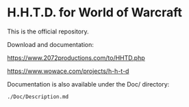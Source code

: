 H.H.T.D. for World of Warcraft
==============================

This is the official repository.

Download and documentation:

https://www.2072productions.com/to/HHTD.php

https://www.wowace.com/projects/h-h-t-d

Documentation is also available under the Doc/ directory:

    ./Doc/Description.md
